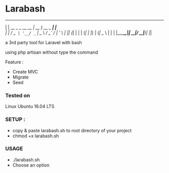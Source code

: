 # Larabash

  _                    ____            _     
 | |    __ _ _ __ __ _| __ )  __ _ ___| |__  
 | |   / _` | '__/ _` |  _ \ / _` / __| '_ \ 
 | |__| (_| | | | (_| | |_) | (_| \__ \ | | |
 |_____\__,_|_|  \__,_|____/ \__,_|___/_| |_|
                                             


a 3rd party tool for Laravel with bash

using php artisan without type the command

Feature : 
- Create MVC
- Migrate 
- Seed 

### Tested on 
Linux Ubuntu 16.04 LTS


### SETUP : 

- copy & paste larabash.sh to root directory of your project
- chmod +x larabash.sh


### USAGE

- ./larabash.sh
- Choose an option